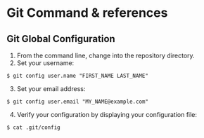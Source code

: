 # Git Command & references

## Git Global Configuration
1. From the command line, change into the repository directory.
2. Set your username:
```console
$ git config user.name "FIRST_NAME LAST_NAME"
```
3. Set your email address:
```console
$ git config user.email "MY_NAME@example.com"
```
4. Verify your configuration by displaying your configuration file:
```console
$ cat .git/config
```
